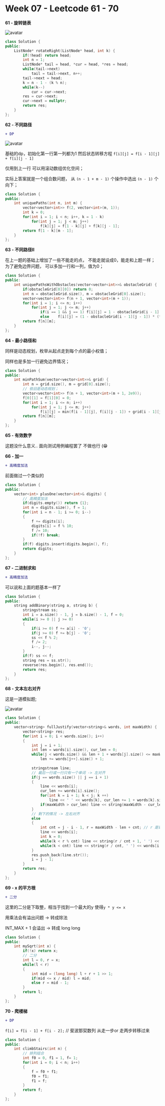 # Week 07 - Leetcode 61 - 70



**61 - 旋转链表**

![avatar](../figs/11.jpeg)

```cpp
class Solution {
public:
    ListNode* rotateRight(ListNode* head, int k) {
        if(!head) return head;
        int n = 1;
        ListNode* tail = head, *cur = head, *res = head;
        while(tail->next)
            tail = tail->next, n++;
        tail->next = head;
        k = n - 1 - (k % n);
        while(k--)
            cur = cur->next;
        res = cur->next;
        cur->next = nullptr;
        return res;
    }
};
```

**62 - 不同路径**

```diff
+ DP
```

![avatar](../figs/12.jpeg)

基础的dp，初始化第一行第一列都为1 然后状态转移方程 `f[i][j] = f[i - 1][j] + f[i][j - 1]`

仅用到上一行 可以用滚动数组优化空间；

实际上答案就是一个组合数问题， 从 `(n - 1 + m - 1)` 个操作中选出 `(n - 1)` 个向下；

```cpp
class Solution {
public:
    int uniquePaths(int n, int m) {
        vector<vector<int>> f(2, vector<int>(m, 1));
        int k = 0;
        for(int i = 1; i < n; i++, k = 1 - k)
            for(int j = 1; j < m; j++)
                f[k][j] = f[1 - k][j] + f[k][j - 1];
        return f[1 - k][m - 1];
    }
};
```

**63 - 不同路径II**

在上一题的基础上增加了一些不能走的点， 不能走就设成0，能走和上题一样； 为了避免边界问题， 可以多加一行和一列，值为0；

```cpp
class Solution {
public:
    int uniquePathsWithObstacles(vector<vector<int>>& obstacleGrid) {
        if(obstacleGrid[0][0]) return 0;
        int n = obstacleGrid.size(), m = obstacleGrid[0].size();
        vector<vector<int>> f(n + 1, vector<int>(m + 1));
        for(int i = 1; i <= n; i++)
            for(int j = 1; j <= m; j++)
                if(i == 1 && j == 1) f[i][j] = 1 - obstacleGrid[i - 1][j - 1];
                else    f[i][j] = (1 - obstacleGrid[i - 1][j - 1]) * (f[i - 1][j] + f[i][j - 1]);
        return f[n][m]; 
    }
};
```

**64 - 最小路径和**

同样是动态规划，枚举从起点走到每个点的最小权值；

同样也是多加一行避免边界情况；

```cpp
class Solution {
public:
    int minPathSum(vector<vector<int>>& grid) {
        int n = grid.size(), m = grid[0].size();
        // 依旧是动态规划；
        vector<vector<int>> f(n + 1, vector<int>(m + 1, 2e9));
        f[0][1] = f[1][0] = 0;
        for(int i = 1; i <= n; i++)
            for(int j = 1; j <= m; j++)
                f[i][j] = min(f[i - 1][j], f[i][j - 1]) + grid[i - 1][j - 1];
        return f[n][m];
    }
};
```

**65 - 有效数字**

这题没什么意义.. 面向测试用例编程罢了 不做也行 (😁

**66 - 加一**

```diff
+ 高精度加法
```

前面做过一个类似的

```cpp
class Solution {
public:
    vector<int> plusOne(vector<int>& digits) {
        // 高精度加法
        if(digits.empty()) return {1};
        int n = digits.size(), f = 1;
        for(int i = n - 1; i >= 0; i--)
        {
            f += digits[i];
            digits[i] = f % 10;
            f /= 10;
            if(!f) break;
        }
        if(f) digits.insert(digits.begin(), f);
        return digits;
    }
};
```

**67 - 二进制求和**

```diff
+ 高精度加法
```

可以说和上面的题基本一样了

```cpp
class Solution {
public:
    string addBinary(string a, string b) {
        stringstream ss;
        int i = a.size() - 1, j = b.size() - 1, f = 0;
        while(i >= 0 || j >= 0)
        {
            if(i >= 0) f += a[i] - '0';
            if(j >= 0) f += b[j] - '0';
            ss << f % 2;
            f /= 2;
            i--, j--;
        }
        if(f) ss << f;
        string res = ss.str();
        reverse(res.begin(), res.end());
        return res;
    }
};
```

**68 - 文本左右对齐**

这是一道模拟题;

![avatar](../figs/13.jpeg)

```cpp
class Solution {
public:
    vector<string> fullJustify(vector<string>& words, int maxWidth) {
        vector<string> res;
        for(int i = 0; i < words.size(); i++)
        {
            int j = i + 1;
            int len = words[i].size(), cur_len = 0;
            while(j < words.size() && len + 1 + words[j].size() <= maxWidth)
                len += words[j++].size() + 1;
            
            stringstream line;
            // 最后一行或一行只有一个单词 -> 左对齐
            if(j == words.size() || j == i + 1)
            {
                line << words[i];
                cur_len += words[i].size();
                for(int k = i + 1; k < j; k ++)
                    line << ' ' << words[k], cur_len += 1 + words[k].size();
                if(maxWidth > cur_len) line << string(maxWidth - cur_len, ' ');
            }
            // 剩下的情况 -> 左右对齐
            else
            {
                int cnt = j - i - 1, r = maxWidth - len + cnt; // r 是剩下的空格数；
                line << words[i];
                int k = 0;
                while(k < r % cnt) line << string(r / cnt + 1, ' ') << words[i + k + 1], k++;
                while(k < cnt) line << string(r / cnt, ' ') << words[i + k + 1], k++;
            }
            res.push_back(line.str());
            i = j - 1;
        }
        return res;
    }
};
```

**69 - x 的平方根**

```diff
+ 二分
```

这里的二分是下取整，相当于找到一个最大的y 使得`y * y <= x`

用乘法会有溢出问题 -> 转成除法

INT\_MAX + 1 会溢出 -> 转成 long long

```cpp
class Solution {
public:
    int mySqrt(int x) {
        if(!x) return x;
        // 二分
        int l = 0, r = x;
        while(l < r)
        {
            int mid = (long long) l + r + 1 >> 1;
            if(mid <= x / mid) l = mid;
            else r = mid - 1;
        }
        return l;
    }
};
```

**70 - 爬楼梯**

```diff
+ DP
```

`f[i] = f[i - 1] + f[i - 2];` // 斐波那契数列 从走一步or 走两步转移过来

```cpp
class Solution {
public:
    int climbStairs(int n) {
        // 排列组合
        int f0 = 0, f1 = 1, f= 1;
        for(int i = 0; i < n; i++)
        {
            f = f0 + f1;
            f0 = f1;
            f1 = f;
        }
        return f;
    }
};
```
